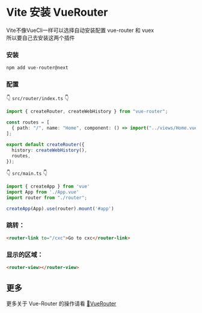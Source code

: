 # Vite 安装 VueRouter

Vite不像VueCli一样可以选择自动安装配置 vue-router 和 vuex   
所以要自己去安装这两个插件

### 安装
```sh
npm add vue-router@next
```

### 配置
👇 `src/router/index.ts` 👇
```typescript
import { createRouter, createWebHistory } from "vue-router";

const routes = [
  { path: "/", name: "Home", component: () => import("../views/Home.vue"),},
];

export default createRouter({
  history: createWebHistory(),
  routes,
});
```
👇 `src/main.ts` 👇
```typescript
import { createApp } from 'vue'
import App from './App.vue'
import router from "./router";

createApp(App).use(router).mount('#app')
```
### 跳转：
```html
<router-link to="/cxc">Go to cxc</router-link>
```
### 显示的区域：
```html
<router-view></router-view>
```

## 更多
更多关于 Vue-Router 的操作请看 [🧩VueRouter](VueRouter.md)
